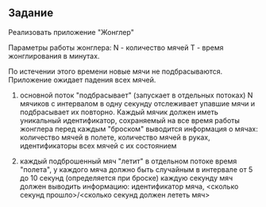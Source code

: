 ## Задание
Реализовать приложение "Жонглер"

Параметры работы жонглера: 
N - количество мячей 
T - время жонглирования в минутах. 

По истечении этого времени новые мячи не подбрасываются. Приложение ожидает падения всех мячей. 
1. основной поток "подбрасывает" (запускает в отдельных потоках) N мячиков с интервалом в одну секунду отслеживает упавшие мячи и подбрасывает их повторно. Каждый мячик должен иметь уникальный идентификатор, сохраняемый на все время работы жонглера перед каждым "броском" выводится информация о мячах: количество мячей в полете, количество мячей в руках, идентификаторы всех мячей с их состоянием

2. каждый подброшенный мяч "летит" в отдельном потоке время "полета", у каждого мяча должно быть случайным в интервале от 5 до 10 секунд (определяется при броске) каждую секунду мяч должен выводить информацию: идентификатор мяча, <сколько секунд прошло>/<сколько секунд должен лететь мяч>